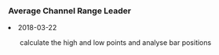 <h3>Average Channel Range Leader</h3>
<li>2018-03-22</li>
<ul>calculate the high and low points and analyse bar positions </ul>
